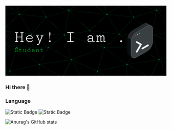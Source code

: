 
![Header](./Ryan.png)
### Hi there 👋

<!--
**RyanLru/RyanLru** is a ✨ _special_ ✨ repository because its `README.md` (this file) appears on your GitHub profile.

Here are some ideas to get you started:

- 🔭 I’m currently working on ...
- 🌱 I’m currently learning ...
- 👯 I’m looking to collaborate on ...
- 🤔 I’m looking for help with ...
- 💬 Ask me about ...
- 📫 How to reach me: ...
- 😄 Pronouns: ...
- ⚡ Fun fact: ...
-->

### Language 
![Static Badge](https://img.shields.io/badge/Python-Python?style=plastic&logo=python&color=34E140) ![Static Badge](https://img.shields.io/badge/C-C?style=plastic&logo=c&color=CF34E1)





![Anurag's GitHub stats](https://github-readme-stats.vercel.app/api?username=RyanLru&show_icons=true&theme=radical)
